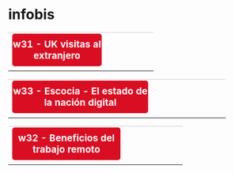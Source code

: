 # infobis

<table width="100%"><tbody>
<tr> 
<td class="one-column" style="border-top: 1px #cccccc solid">
  <a style="background-color: rgb(217, 14, 34); border-radius: 5px; text-align: center; margin-top: 0px; margin-bottom: 5px; width: 65%; color:#FFFFFF;text-decoration:none;display:inline-block;padding-top:10px;padding-bottom:10px; font-size: 19px;display: block;" href="https://federicopz.github.io/infobis/w31.html"><strong class="">w31 - UK visitas al extranjero</strong></a>
</center>
</td>
</tr>
</tbody></table>
<table width="100%"><tbody>
<tr> 
<td class="one-column" style="border-top: 1px #cccccc solid">
  <a style="background-color: rgb(217, 14, 34); border-radius: 5px; text-align: center; margin-top: 0px; margin-bottom: 5px; width: 65%; color:#FFFFFF;text-decoration:none;display:inline-block;padding-top:10px;padding-bottom:10px; font-size: 19px;display: block;" href="https://federicopz.github.io/infobis/w33.html"><strong class="">w33 - Escocia - El estado de la nación digital</strong></a>
</center>
</td>
</tr>
</tbody></table> 
<table width="100%"><tbody>
<tr> 
<td class="one-column" style="border-top: 1px #cccccc solid">
  <a style="background-color: rgb(217, 14, 34); border-radius: 5px; text-align: center; margin-top: 0px; margin-bottom: 5px; width: 65%; color:#FFFFFF;text-decoration:none;display:inline-block;padding-top:10px;padding-bottom:10px; font-size: 19px;display: block;" href="https://federicopz.github.io/infobis/w32.html"><strong class="">w32 - Beneficios del trabajo remoto</strong></a>
</center>
</td>
</tr>
</tbody></table> 
